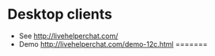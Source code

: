 Desktop clients
================

 * See http://livehelperchat.com/
 * Demo http://livehelperchat.com/demo-12c.html
=======